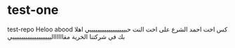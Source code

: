 # test-one
test-repo
Heloo abood
كس اخت احمد الشرع على اخت النت 
حبيييييييييييييييييييي اهلا بك في شركتنا الخرية 
مقااااااليييييييييييييييييييييي
